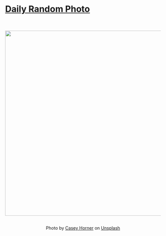 # [Daily Random Photo](https://www.dailyrandomphoto.com/)

<div align="center">
  <br>
  <br>
  <a href="https://www.dailyrandomphoto.com/p/2020/2020-11-22/"><img src="https://images.unsplash.com/photo-1605201100120-b2bb8e413c86?ixlib=rb-1.2.1&q=80&fm=jpg&crop=entropy&cs=tinysrgb&w=1080&fit=max&ixid=eyJhcHBfaWQiOjc3NTA4fQ" width="600px"></a>
  <br>
  <br>
  <p class="has-text-grey">Photo by <a href="https://unsplash.com/@mischievous_penguins?utm_source=Daily%20Random%20Photo&amp;utm_medium=referral" target="_blank" rel="noopener noreferrer">Casey Horner</a> on <a href="https://unsplash.com/photos/bXel5tpY6aI?utm_source=Daily%20Random%20Photo&amp;utm_medium=referral" target="_blank" rel="noopener noreferrer">Unsplash</a></p>
</div>
